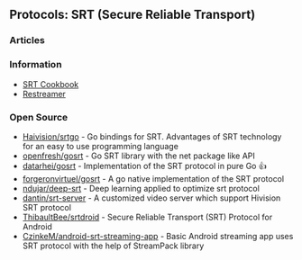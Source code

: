 ## Protocols: SRT (Secure Reliable Transport)


### Articles



### Information
- [SRT Cookbook](https://srtlab.github.io/srt-cookbook/) 
- [Restreamer](https://datarhei.com/)


### Open Source
- [Haivision/srtgo](https://github.com/Haivision/srtgo) - Go bindings for SRT. Advantages of SRT technology for an easy to use programming language
- [openfresh/gosrt](https://github.com/openfresh/gosrt) - Go SRT library with the net package like API
- [datarhei/gosrt](https://github.com/datarhei/gosrt) - Implementation of the SRT protocol in pure Go 👍
- [forgeronvirtuel/gosrt](https://github.com/forgeronvirtuel/gosrt) - A go native implementation of the SRT protocol
- [ndujar/deep-srt](https://github.com/ndujar/deep-srt) - Deep learning applied to optimize srt protocol
- [dantin/srt-server](https://github.com/dantin/srt-server) - A customized video server which support Hivision SRT protocol
- [ThibaultBee/srtdroid](https://github.com/ThibaultBee/srtdroid) - Secure Reliable Transport (SRT) Protocol for Android
- [CzinkeM/android-srt-streaming-app](https://github.com/CzinkeM/android-srt-streaming-app) - Basic Android streaming app uses SRT protocol with the help of StreamPack library
